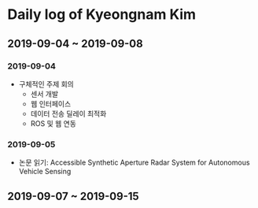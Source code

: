 # Daily log of Kyeongnam Kim

## 2019-09-04 ~ 2019-09-08

### 2019-09-04
* 구체적인 주제 회의
  - 센서 개발
  - 웹 인터페이스
  - 데이터 전송 딜레이 최적화
  - ROS 및 웹 연동

### 2019-09-05
* 논문 읽기: Accessible Synthetic Aperture Radar System for Autonomous Vehicle Sensing

## 2019-09-07 ~ 2019-09-15
